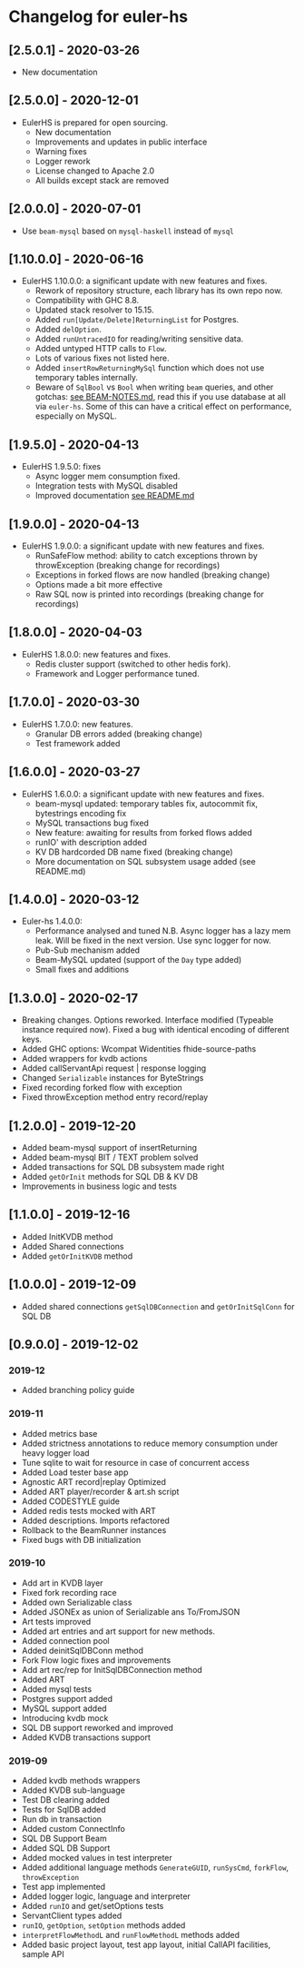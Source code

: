# Changelog for euler-hs

## [2.5.0.1] - 2020-03-26
  - New documentation

## [2.5.0.0] - 2020-12-01
* EulerHS is prepared for open sourcing.
  - New documentation
  - Improvements and updates in public interface
  - Warning fixes
  - Logger rework
  - License changed to Apache 2.0
  - All builds except stack are removed

## [2.0.0.0] - 2020-07-01

* Use `beam-mysql` based on `mysql-haskell` instead of `mysql`

## [1.10.0.0] - 2020-06-16
* EulerHS 1.10.0.0: a significant update with new features and fixes.
  - Rework of repository structure, each library has its own repo now.
  - Compatibility with GHC 8.8.
  - Updated stack resolver to 15.15.
  - Added `run[Update/Delete]ReturningList` for Postgres.
  - Added `delOption`.
  - Added `runUntracedIO` for reading/writing sensitive data.
  - Added untyped HTTP calls to `Flow`.
  - Lots of various fixes not listed here.
  - Added `insertRowReturningMySql` function which does not use temporary tables internally.
  - Beware of `SqlBool` vs `Bool` when writing `beam` queries, and other gotchas: [see BEAM-NOTES.md](BEAM-NOTES.md),
    read this if you use database at all via `euler-hs`.
    Some of this can have a critical effect on performance, especially on MySQL.

## [1.9.5.0] - 2020-04-13
* EulerHS 1.9.5.0: fixes
  - Async logger mem consumption fixed.
  - Integration tests with MySQL disabled
  - Improved documentation [see README.md](README.md)

## [1.9.0.0] - 2020-04-13
* EulerHS 1.9.0.0: a significant update with new features and fixes.
  - RunSafeFlow method: ability to catch exceptions thrown by throwException
    (breaking change for recordings)
  - Exceptions in forked flows are now handled (breaking change)
  - Options made a bit more effective
  - Raw SQL now is printed into recordings (breaking change for recordings)

## [1.8.0.0] - 2020-04-03
* EulerHS 1.8.0.0: new features and fixes.
  - Redis cluster support (switched to other hedis fork).
  - Framework and Logger performance tuned.

## [1.7.0.0] - 2020-03-30
* EulerHS 1.7.0.0: new features.
  - Granular DB errors added (breaking change)
  - Test framework added

## [1.6.0.0] - 2020-03-27
* EulerHS 1.6.0.0: a significant update with new features and fixes.
  - beam-mysql updated: temporary tables fix, autocommit fix, bytestrings encoding fix
  - MySQL transactions bug fixed
  - New feature: awaiting for results from forked flows added
  - runIO' with description added
  - KV DB hardcorded DB name fixed (breaking change)
  - More documentation on SQL subsystem usage added (see README.md)

## [1.4.0.0] - 2020-03-12
* Euler-hs 1.4.0.0:
  - Performance analysed and tuned
    N.B. Async logger has a lazy mem leak. Will be fixed in the next version.
    Use sync logger for now.
  - Pub-Sub mechanism added
  - Beam-MySQL updated (support of the `Day` type added)
  - Small fixes and additions

## [1.3.0.0] - 2020-02-17
- Breaking changes. Options reworked.
  Interface modified (Typeable instance required now).
  Fixed a bug with identical encoding of different keys.
- Added GHC options: Wcompat Widentities fhide-source-paths
- Added wrappers for kvdb actions
- Added callServantApi request | response logging
- Changed `Serializable` instances for ByteStrings
- Fixed recording forked flow with exception
- Fixed throwException method entry record/replay

## [1.2.0.0] - 2019-12-20

- Added beam-mysql support of insertReturning
- Added beam-mysql BIT / TEXT problem solved
- Added transactions for SQL DB subsystem made right
- Added `getOrInit` methods for SQL DB & KV DB
- Improvements in business logic and tests

## [1.1.0.0] - 2019-12-16

- Added InitKVDB method
- Added Shared connections
- Added `getOrInitKVDB` method

## [1.0.0.0] - 2019-12-09

- Added shared connections `getSqlDBConnection` and  `getOrInitSqlConn` for SQL DB

## [0.9.0.0] - 2019-12-02

### 2019-12

- Added branching policy guide

### 2019-11

- Added metrics base
- Added strictness annotations to reduce memory consumption under heavy logger load
- Tune sqlite to wait for resource in case of concurrent access
- Added Load tester base app
- Agnostic ART record|replay Optimized
- Added ART player/recorder & art.sh script
- Added CODESTYLE guide
- Added redis tests mocked with ART
- Added descriptions. Imports refactored
- Rollback to the BeamRunner instances
- Fixed bugs with DB initialization

### 2019-10

- Add art in KVDB layer
- Fixed fork recording race
- Added own Serializable class
- Added JSONEx as union of Serializable ans To/FromJSON
- Art tests improved
- Added art entries and art support for new methods.
- Added connection pool
- Added deinitSqlDBConn method
- Fork Flow logic fixes and improvements
- Add art rec/rep for InitSqlDBConnection method
- Added ART
- Added mysql tests
- Postgres support added
- MySQL support added
- Introducing kvdb mock
- SQL DB support reworked and improved
- Added KVDB transactions support

### 2019-09

- Added kvdb methods wrappers
- Added KVDB sub-language
- Test DB clearing added
- Tests for SqlDB added
- Run db in transaction
- Added custom ConnectInfo
- SQL DB Support Beam
- Added SQL DB Support
- Added mocked values in test interpreter
- Added additional language methods `GenerateGUID`, `runSysCmd`, `forkFlow`, `throwException`
- Test app implemented
- Added logger logic, language and interpreter
- Added `runIO` and get/setOptions tests
- ServantClient types added
- `runIO`, `getOption`, `setOption` methods added
- `interpretFlowMethodL` and `runFlowMethodL` methods added
- Added basic project layout, test app layout, initial CallAPI facilities, sample API
